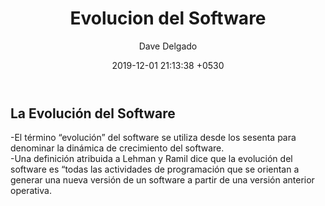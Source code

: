 ﻿---
layout: post
title:  "Evolucion del Software"
date:   2019-12-01 21:13:38 +0530
author: Dave Delgado
---
<h2>La Evolución del Software</h2>
  <p>-El término “evolución” del software se utiliza desde los sesenta para denominar la dinámica de crecimiento del software.<br>
  -Una definición atribuida a Lehman y Ramil dice que la evolución del software es “todas las actividades de programación que se orientan a generar una nueva versión de un software a partir de una versión anterior operativa. </p>
  
